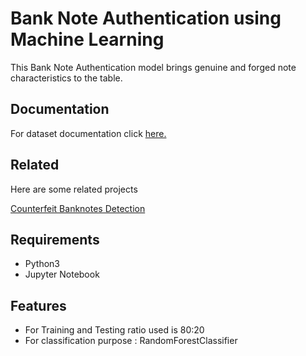 
# Bank Note Authentication using Machine Learning

This Bank Note Authentication model brings genuine and forged note characteristics to the table.


## Documentation

For dataset documentation click [here.](https://archive.ics.uci.edu/ml/datasets/banknote+authentication)






## Related

Here are some related projects

[Counterfeit Banknotes Detection](https://github.com/ausilianapoli/Counterfeit-Banknotes-Detection)



## Requirements
 * Python3
 * Jupyter Notebook
## Features

- For Training and Testing ratio used is 80:20
- For classification purpose : RandomForestClassifier

